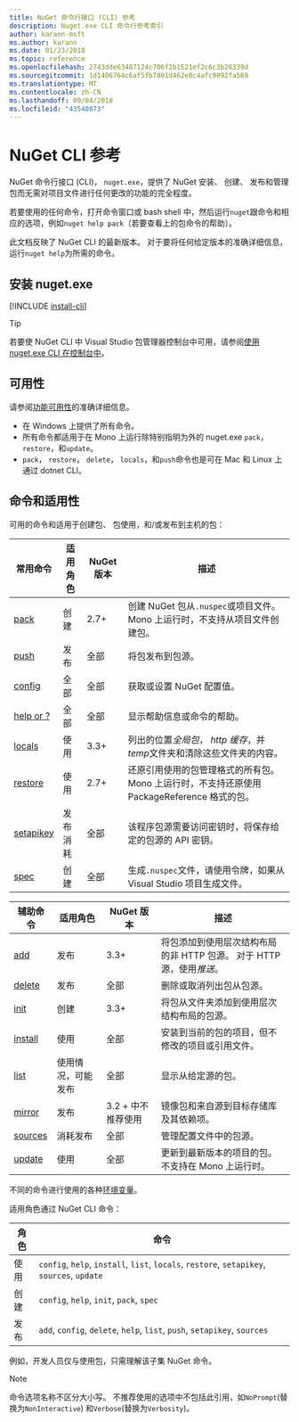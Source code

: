 ```yaml
---
title: NuGet 命令行接口 (CLI) 参考
description: Nuget.exe CLI 命令行参考索引
author: karann-msft
ms.author: karann
ms.date: 01/23/2018
ms.topic: reference
ms.openlocfilehash: 2743dde63487124c706f2b1521ef2c6c3b28339d
ms.sourcegitcommit: 1d1406764c6af5fb7801d462e0c4afc9092fa569
ms.translationtype: MT
ms.contentlocale: zh-CN
ms.lasthandoff: 09/04/2018
ms.locfileid: "43548073"
---
```

# <a name="nuget-cli-reference"></a>NuGet CLI 参考

NuGet 命令行接口 (CLI)， `nuget.exe`，提供了 NuGet 安装、 创建、 发布和管理包而无需对项目文件进行任何更改的功能的完全程度。

若要使用的任何命令，打开命令窗口或 bash shell 中，然后运行`nuget`跟命令和相应的选项，例如`nuget help pack`（若要查看上的包命令的帮助）。

此文档反映了 NuGet CLI 的最新版本。 对于要将任何给定版本的准确详细信息，运行`nuget help`为所需的命令。

## <a name="installing-nugetexe"></a>安装 nuget.exe

[!INCLUDE [install-cli](../includes/install-cli.md)]

> [!Tip]
> 若要使 NuGet CLI 中 Visual Studio 包管理器控制台中可用，请参阅[使用 nuget.exe CLI 在控制台中](package-manager-console.md#using-the-nugetexe-cli-in-the-console)。

## <a name="availability"></a>可用性

请参阅[功能可用性](../install-nuget-client-tools.md#feature-availability)的准确详细信息。

- 在 Windows 上提供了所有命令。
- 所有命令都适用于在 Mono 上运行除特别指明为外的 nuget.exe `pack`， `restore`，和`update`。
- `pack`， `restore`， `delete`， `locals`，和`push`命令也是可在 Mac 和 Linux 上通过 dotnet CLI。

## <a name="commands-and-applicability"></a>命令和适用性

可用的命令和适用于创建包、 包使用，和/或发布到主机的包：

| 常用命令 | 适用角色 | NuGet 版本 | 描述 |
| --- | --- | --- | --- |
| [pack](cli-ref-pack.md) | 创建 | 2.7+ | 创建 NuGet 包从`.nuspec`或项目文件。 Mono 上运行时，不支持从项目文件创建包。 |
| [push](cli-ref-push.md) | 发布 | 全部 | 将包发布到包源。 |
| [config](cli-ref-config.md) | 全部 | 全部 | 获取或设置 NuGet 配置值。 |
| [help or ?](cli-ref-help.md) | 全部 | 全部 | 显示帮助信息或命令的帮助。 |
| [locals](cli-ref-locals.md) | 使用 | 3.3+ | 列出的位置*全局包*， *http 缓存*，并*temp*文件夹和清除这些文件夹的内容。 |
| [restore](cli-ref-restore.md) | 使用 | 2.7+ | 还原引用使用的包管理格式的所有包。 Mono 上运行时，不支持还原使用 PackageReference 格式的包。 |
| [setapikey](cli-ref-setapikey.md) | 发布消耗 | 全部 | 该程序包源需要访问密钥时，将保存给定的包源的 API 密钥。 |
| [spec](cli-ref-spec.md) | 创建 | 全部 | 生成`.nuspec`文件，请使用令牌，如果从 Visual Studio 项目生成文件。 |

| 辅助命令 | 适用角色 | NuGet 版本 | 描述 |
| --- | --- | --- | --- |
| [add](cli-ref-add.md) | 发布 | 3.3+ | 将包添加到使用层次结构布局的非 HTTP 包源。 对于 HTTP 源，使用*推送*。 |
| [delete](cli-ref-delete.md) | 发布 | 全部 | 删除或取消列出包从包源。 |
| [init](cli-ref-init.md) | 创建 | 3.3+ | 将包从文件夹添加到使用层次结构布局的包源。 |
| [install](cli-ref-install.md) | 使用 | 全部 | 安装到当前的包的项目，但不修改的项目或引用文件。 |
| [list](cli-ref-list.md) | 使用情况，可能发布 | 全部 | 显示从给定源的包。 |
| [mirror](cli-ref-mirror.md) | 发布 | 3.2 + 中不推荐使用 | 镜像包和来自源到目标存储库及其依赖项。 |
| [sources](cli-ref-sources.md) | 消耗发布 | 全部 | 管理配置文件中的包源。 |
| [update](cli-ref-update.md) | 使用 | 全部 | 更新到最新版本的项目的包。 不支持在 Mono 上运行时。 |

不同的命令进行使用的各种[环境变量](cli-ref-environment-variables.md)。

适用角色通过 NuGet CLI 命令：

| 角色 | 命令 |
| --- | --- |
| 使用 | `config`, `help`, `install`, `list`, `locals`, `restore`, `setapikey`, `sources`, `update` |
| 创建 | `config`, `help`, `init`, `pack`, `spec` |
| 发布 | `add`, `config`, `delete`, `help`, `list`, `push`, `setapikey`, `sources` |

例如，开发人员仅与使用包，只需理解该子集 NuGet 命令。

> [!Note]
> 命令选项名称不区分大小写。 不推荐使用的选项中不包括此引用，如`NoPrompt`(替换为`NonInteractive`) 和`Verbose`(替换为`Verbosity`)。
